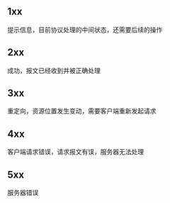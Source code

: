## 1xx

提示信息，目前协议处理的中间状态，还需要后续的操作
## 2xx

成功，报文已经收到并被正确处理
## 3xx

重定向，资源位置发生变动，需要客户端重新发起请求
## 4xx

客户端请求错误，请求报文有误，服务器无法处理
## 5xx

服务器错误